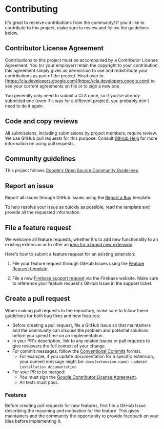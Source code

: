 # Contributing

It's great to receive contributions from the community! If you'd like to contribute to this project, make sure to review and follow the guidelines below.

## Contributor License Agreement

Contributions to this project must be accompanied by a Contributor License
Agreement. You (or your employer) retain the copyright to your contribution;
this agreement simply gives us permission to use and redistribute your contributions as
part of the project. Head over to [https://cla.developers.google.com](https://cla.developers.google.com) to see
your current agreements on file or to sign a new one.

You generally only need to submit a CLA once, so if you've already submitted one
(even if it was for a different project), you probably don't need to do it
again.

## Code and copy reviews

All submissions, including submissions by project members, require review. We
use GitHub pull requests for this purpose. Consult
[GitHub Help](https://help.github.com/articles/about-pull-requests/) for more
information on using pull requests.

## Community guidelines

This project follows [Google's Open Source Community
Guidelines](https://opensource.google.com/conduct/).

## Report an issue

Report all issues through GitHub Issues using the [Report a Bug](https://github.com/firebase/extensions/issues/new?template=bug.md) template.

To help resolve your issue as quickly as possible, read the template and provide all the requested information.

## File a feature request

We welcome all feature requests, whether it's to add new functionality to an existing extension or to offer an [idea for a brand new extension](https://firebase.google.com/support/troubleshooter/report/features/).

Here's how to submit a feature request for an existing extension:

1. File your feature request through GitHub Issues using the [Feature Request template](https://github.com/firebase/extensions/issues/new?template=fr.md).

1. File a new [Firebase support request](https://firebase.google.com/support/troubleshooter/report/features/) via the Firebase website. Make sure to reference your feature request's GitHub Issue in the support ticket.

## Create a pull request

When making pull requests to the repository, make sure to follow these guidelines for both bug fixes and new features:

- Before creating a pull request, file a GitHub Issue so that maintainers and the community can discuss the problem and potential solutions before you spend time on an implementation.
- In your PR's description, link to any related issues or pull requests to give reviewers the full context of your change.
- For commit messages, follow the [Conventional Commits](https://www.conventionalcommits.org/en/v1.0.0/) format.
  - For example, if you update documentation for a specific extension, your commit message might be: `docs(extension-name) updated installation documentation`.
- For your PR to be merged:
  - You must sign the [Google Contributor License Agreement](https://cla.developers.google.com/clas).
  - All tests must pass.
  
### Features

Before creating pull requests for new features, first file a GitHub Issue describing the reasoning and motivation for the feature. This gives maintainers and the community the opportunity to provide feedback on your idea before implementing it.

